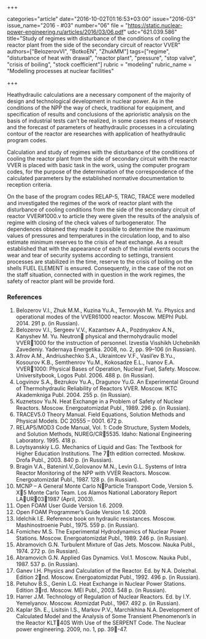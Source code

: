 +++

categories="article"
date="2016-10-02T01:16:53+03:00"
issue="2016-03"
issue_name="2016 - #03"
number="06"
file = "https://static.nuclear-power-engineering.ru/articles/2016/03/06.pdf"
udc="621.039.586"
title="Study of regimes with disturbance of the conditions of cooling the reactor plant from the side of the secondary circuit of reactor VVER"
authors=["BelozerovVI", "BotkoEN", "ZhukMM"]
tags=["regime", "disturbance of heat with drawal", "reactor plant", "pressure", "stop valve", "crisis of boiling", "stock coefficient"]
rubric = "modeling"
rubric_name = "Modelling processes at nuclear facilities"

+++

Heathydraulic calculations are a necessary component of the majority of design and technological development in nuclear power. 
As in the conditions of the NPP the way of check, traditional for equipment, and specification of results and conclusions of the aprioristic analysis on the basis of industrial tests can’t be realized, in some cases means of research and the forecast of parameters of heathydraulic processes in a circulating contour of the reactor are researches with application of heathydraulic program codes.

Calculation and study of regimes with the disturbance of the conditions of cooling the reactor plant from the side of secondary circuit with the reactor VVER is placed with basic task in the work, using the computer program codes, for the purpose of the determination of the correspondence of the calculated parameters by the established normative documentation to reception criteria.

On the base of the program codes RELAP-5, TRAC, TRACE were modelled and investigated the regimes of the work of reactor plant with the disturbance of cooling conditions from the side of the secondary circuit of reactor VVER#1000.v to article they were given the results of the analysis of regime with closing of the check valves of turbogenerator. 
The dependences obtained they made it possible to determine the maximum values of pressures and temperatures in the circulation loop, and to also estimate minimum reserves to the crisis of heat exchange. 
As a result established that with the appearance of each of the initial events occurs the wear and tear of security systems according to settings, transient processes are stabilized in the time, reserve to the crisis of boiling on the shells FUEL ELEMENT is ensured. 
Consequently, in the case of the not on the staff situation, connected with in question in the work regimes, the safety of reactor plant will be provide ford.

### References

1. Belozerov V.I., Zhuk M.M., Kuzina Yu.A., Ternovykh M. Yu. Physics and operational modes of the VVER61000 reactor. Moscow. MEPhI Publ. 2014. 291 p. (in Russian).
2. Belozerov V.I., Sergeev V.V., Kazantsev A.A., Pozdnyakov A.N., Kanyshev M. Yu. Neutron physical and thermohydraulic model VVER1000 for the instruction of personnel. Izvestia Visshikh Uchebnikh Zavedeniy. Yadernaya Energetika. 2008, no. 2, pp. 99–106 (in Russian).
3. Afrov A.M., Andriushechko S.A., Ukraintcev V.F., Vasil’ev B.Yu., Kosourov K.B., Semthenrov Yu.M., Kokosadze E.L., Ivanov E.A. VVER1000: Physical Bases of Operation, Nuclear Fuel, Safety. Moscow. Universitybook, Logos Publ. 2006. 488 p. (in Russian).
4. Logvinov S.A., Bezrukov Yu.A., Dragunov Yu.G. An Experimental Ground of Thermohydraulic Reliability of Reactors VVER. Moscow. IKTC Akademkniga Publ. 2004. 255 p. (in Russian).
5. Kuznetsov Yu.N. Heat Exchange in a Problem of Safety of Nuclear Reactors. Moscow. Energoatomizdat Publ., 1989. 296 p. (in Russian).
6. TRACEV5.0 Theory Manual. Field Equations, Solution Methods and Physical Models. DC 20555 – 0001. 672 p.
7. RELAP5/MOD3 Code Manual, Vol. 1: Code Structure, System Models, and Solution Methods, NUREG/CR5535. Idaho: National Engineering Laboratory. 1995. 418 p.
8. Loytsyanskiy L.G. Mechanics of Liquid and Gas: The Textbook for Higher Education Institutions. The 7th edition corrected. Moskow. Drofa Publ., 2003. 840 p. (in Russian).
9. Bragin V.A., BateninI.V.,Golovanov M.N., Levin G.L. Systems of Intra Reactor Monitoring of the NPP with VVER Reactors. Moscow. Energoatomizdat Publ., 1987. 128 p. (in Russian).
10. MCNP – A General Monte Carlo NParticle Transport Code, Version 5. X5 Monte Carlo Team. Los Alamos National Laboratory Report LAUR031987 (April, 2003).
11. Open FOAM User Guide Version 1.6. 2009.
12. Open FOAM Programmer’s Guide Version 1.6. 2009.
13. Idelchik I.E. Reference book on hydraulic resistances. Moscow. Mashinostroenie Publ., 1975. 559 p. (in Russian).
14. Fomichev M.S. The Experimental Hydrodynamics of Nuclear Power Stations. Moscow. Energoatomizdat Publ., 1989. 246 p. (in Russian).
15. Abramovich G.N. Turbulent Mixture of Gas Jets. Moscow. Nauka Publ., 1974. 272 p. (in Russian).
16. Abramovich G.N. Applied Gas Dynamics. Vol.1. Moscow. Nauka Publ., 1987. 537 p. (in Russian).
17. Ganev I.H. Physics and Calculation of the Reactor. Ed. by N.A. Dolezhal. Edition 2nd. Moscow. Energoatomizdat Publ., 1992. 496 p. (in Russian).
18. Petuhov B.S., Genin L.G. Heat Exchange in Nuclear Power Stations. Edition 3rd. Moscow. MEI Publ., 2003. 548 p. (in Russian).
19. Harrer J.M. Technology of Regulation of Nuclear Reactors. Ed. by I.Y. Yemelyanov. Moscow. Atomizdat Publ., 1967. 492 p. (in Russian).
20. Kaplar Sh. E., Lisitsin I.S., Markov P.V., Marchikhina N.A. Development of Calculated Model and the Analysis of Some Transient Phenomenon’s in the Reactor KLT40S With Use of the SERPENT Code. The Nuclear power engineering. 2009, no. 1, pp. 39-47.